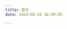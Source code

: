 ```yaml
---
title: 音乐
date: 2023-08-16 16:59:35

---
```

<!-- {% meting "000PeZCQ1i4XVs" "tencent" "artist" "theme:#3F51B5" "mutex:true" "preload:auto" %} -->